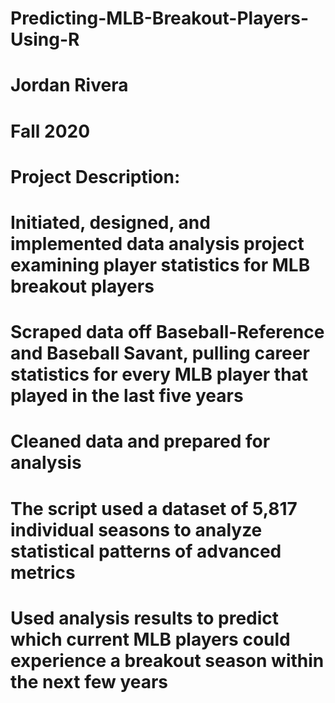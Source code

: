 # Predicting-MLB-Breakout-Players-Using-R

# Jordan Rivera
# Fall 2020

# Project Description:
#   Initiated, designed, and implemented data analysis project examining player statistics for MLB breakout players
#   Scraped data off Baseball-Reference and Baseball Savant, pulling career statistics for every MLB player that played in the last five years
#   Cleaned data and prepared for analysis
#   The script used a dataset of 5,817 individual seasons to analyze statistical patterns of advanced metrics
#   Used analysis results to predict which current MLB players could experience a breakout season within the next few years
